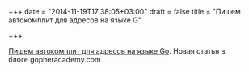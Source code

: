 +++
date = "2014-11-19T17:38:05+03:00"
draft = false
title = "Пишем автокомплит для адресов на языке G"

+++

<p><a href="http://blog.gopheracademy.com/birthday-bash-2014/building-street-address-autocomplete/">Пишем автокомплит для адресов на языке Go</a>.&nbsp;Новая статья в блоге&nbsp;gopheracademy.com</p>

